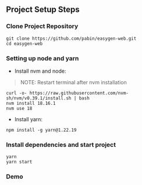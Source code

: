 ## Project Setup Steps

### Clone Project Repository
```
git clone https://github.com/pabin/easygen-web.git
cd easygen-web
```

### Setting up node and yarn

- Install nvm and node:

> NOTE: Restart terminal after nvm installation

```
curl -o- https://raw.githubusercontent.com/nvm-sh/nvm/v0.39.1/install.sh | bash
nvm install 18.16.1
nvm use 18
```

- Install yarn:

```
npm install -g yarn@1.22.19
```

### Install dependencies and start project
```
yarn
yarn start
```


### Demo
